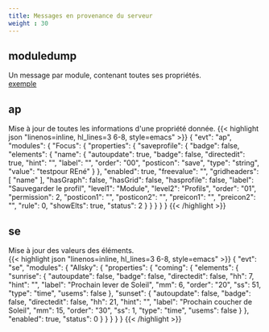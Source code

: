 ```yaml
---
title: Messages en provenance du serveur
weight : 30
---
```



## moduledump
Un message par module, contenant toutes ses propriétés.  
[exemple](/example.json)

## ap
Mise à jour de toutes les informations d'une propriété donnée.
{{< highlight json "linenos=inline, hl_lines=3 6-8, style=emacs" >}}
{
    "evt": "ap",
    "modules": {
        "Focus": {
            "properties": {
                "saveprofile": {
                    "badge": false,
                    "elements": {
                        "name": {
                            "autoupdate": true,
                            "badge": false,
                            "directedit": true,
                            "hint": "",
                            "label": "",
                            "order": "00",
                            "posticon": "save",
                            "type": "string",
                            "value": "testpour REné"
                        }
                    },
                    "enabled": true,
                    "freevalue": "",
                    "gridheaders": [
                        "name"
                    ],
                    "hasGraph": false,
                    "hasGrid": false,
                    "hasprofile": false,
                    "label": "Sauvegarder le profil",
                    "level1": "Module",
                    "level2": "Profils",
                    "order": "01",
                    "permission": 2,
                    "posticon1": "",
                    "posticon2": "",
                    "preicon1": "",
                    "preicon2": "",
                    "rule": 0,
                    "showElts": true,
                    "status": 2
                }
            }
        }
    }
}
{{< /highlight >}}
## se
Mise à jour des valeurs des éléments.  
{{< highlight json "linenos=inline, hl_lines=3 6-8, style=emacs" >}}
{
    "evt": "se",
    "modules": {
        "Allsky": {
            "properties": {
                "coming": {
                    "elements": {
                        "sunrise": {
                            "autoupdate": false,
                            "badge": false,
                            "directedit": false,
                            "hh": 7,
                            "hint": "",
                            "label": "Prochain lever de Soleil",
                            "mm": 6,
                            "order": "20",
                            "ss": 51,
                            "type": "time",
                            "usems": false
                        },
                        "sunset": {
                            "autoupdate": false,
                            "badge": false,
                            "directedit": false,
                            "hh": 21,
                            "hint": "",
                            "label": "Prochain coucher de Soleil",
                            "mm": 15,
                            "order": "30",
                            "ss": 1,
                            "type": "time",
                            "usems": false
                        }
                    },
                    "enabled": true,
                    "status": 0
                }
            }
        }
    }
}
{{< /highlight >}}
